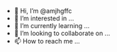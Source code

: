 - 👋 Hi, I’m @amjhgffc
- 👀 I’m interested in ...
- 🌱 I’m currently learning ...
- 💞️ I’m looking to collaborate on ...
- 📫 How to reach me ...

<!---
amjhgffc/amjhgffc is a ✨ special ✨ repository because its `README.md` (this file) appears on your GitHub profile.
You can click the Preview link to take a look at your changes.
--->
